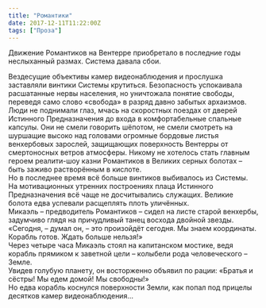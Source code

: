 ```yaml
---
title: "Романтики"
date: 2017-12-11T11:22:00Z
tags: ["Проза"]
---
```


Движение Романтиков на Вентерре приобретало в последние годы неслыханный размах. Система давала сбои.



Вездесущие объективы камер видеонаблюдения и прослушка заставляли винтики Системы крутиться. Безопасность успокаивала расшатанные нервы населения, но уничтожала понятие свободы, переведя само слово «свобода» в разряд давно забытых архаизмов. Люди не поднимали глаз, мчась на скоростных поездах от дверей Истинного Предназначения до входа в комфортабельные спальные капсулы. Они не смели говорить шёпотом, не смели смотреть на шуршащие высоко над головами огромные бордовые листья венхербовых зарослей, защищающих поверхность Вентерры от смертоносных ветров атмосферы. Никому не хотелось стать главным героем реалити-шоу казни Романтиков в Великих серных болотах – быть заживо растворённым в кислоте.  
Но в последнее время всё больше винтиков выбивалось из Системы. На мотивационных утренних построениях плаца Истинного Предназначения всё чаще не досчитывались служащих. Великие болота едва успевали расщеплять плоть уличённых.  
Микаэль – предводитель Романтиков – сидел на листе старой венхербы, задумчиво глядя на причудливый танец восхода двойной звезды.  
«Сегодня, – думал он, – это произойдёт сегодня. Мы знаем координаты. Корабль готов. Ждать больше нельзя!»  
Через четыре часа Микаэль стоял на капитанском мостике, ведя корабль прямиком к заветной цели – колыбели рода человеческого – Земле.  
Увидев голубую планету, он восторженно объявил по рации: «Братья и сёстры! Мы едем домой! Мы свободны!»  
Но едва корабль коснулся поверхности Земли, как попал под прицелы десятков камер видеонаблюдения…


